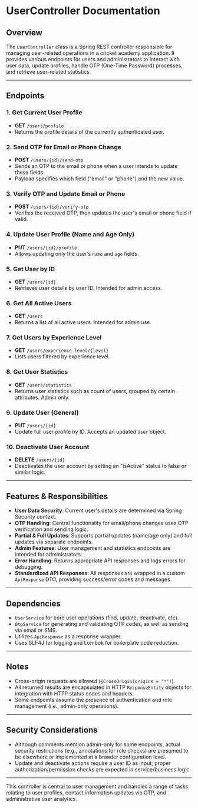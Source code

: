 # UserController Documentation

## Overview

The `UserController` class is a Spring REST controller responsible for managing user-related operations in a cricket academy application. It provides various endpoints for users and administrators to interact with user data, update profiles, handle OTP (One-Time Password) processes, and retrieve user-related statistics.

---

## Endpoints

### 1. Get Current User Profile
- **GET** `/users/profile`
- Returns the profile details of the currently authenticated user.

### 2. Send OTP for Email or Phone Change
- **POST** `/users/{id}/send-otp`
- Sends an OTP to the email or phone when a user intends to update these fields.
- Payload specifies which field ("email" or "phone") and the new value.

### 3. Verify OTP and Update Email or Phone
- **POST** `/users/{id}/verify-otp`
- Verifies the received OTP, then updates the user's email or phone field if valid.

### 4. Update User Profile (Name and Age Only)
- **PUT** `/users/{id}/profile`
- Allows updating only the user’s `name` and `age` fields.

### 5. Get User by ID
- **GET** `/users/{id}`
- Retrieves user details by user ID. Intended for admin access.

### 6. Get All Active Users
- **GET** `/users`
- Returns a list of all active users. Intended for admin use.

### 7. Get Users by Experience Level
- **GET** `/users/experience-level/{level}`
- Lists users filtered by experience level.

### 8. Get User Statistics
- **GET** `/users/statistics`
- Returns user statistics such as count of users, grouped by certain attributes. Admin only.

### 9. Update User (General)
- **PUT** `/users/{id}`
- Update full user profile by ID. Accepts an updated `User` object.

### 10. Deactivate User Account
- **DELETE** `/users/{id}`
- Deactivates the user account by setting an "isActive" status to false or similar logic.

---

## Features & Responsibilities

- **User Data Security**: Current user's details are determined via Spring Security context.
- **OTP Handling**: Central functionality for email/phone changes uses OTP verification and sending logic.
- **Partial & Full Updates**: Supports partial updates (name/age only) and full updates via separate endpoints.
- **Admin Features**: User management and statistics endpoints are intended for administrators.
- **Error Handling**: Returns appropriate API responses and logs errors for debugging.
- **Standardized API Responses**: All responses are wrapped in a custom `ApiResponse` DTO, providing success/error codes and messages.

---

## Dependencies

- `UserService` for core user operations (find, update, deactivate, etc).
- `OtpService` for generating and validating OTP codes, as well as sending via email or SMS.
- Utilizes `ApiResponse` as a response wrapper.
- Uses SLF4J for logging and Lombok for boilerplate code reduction.

---

## Notes

- Cross-origin requests are allowed (`@CrossOrigin(origins = "*")`).
- All returned results are encapsulated in HTTP `ResponseEntity` objects for integration with HTTP status codes and headers.
- Some endpoints assume the presence of authentication and role management (i.e., admin-only operations).

---

## Security Considerations

- Although comments mention admin-only for some endpoints, actual security restrictions (e.g., annotations for role checks) are presumed to be elsewhere or implemented at a broader configuration level.
- Update and deactivate actions require a user ID as input; proper authorization/permission checks are expected in service/business logic.

---

This controller is central to user management and handles a range of tasks relating to user profiles, contact information updates via OTP, and administrative user analytics.